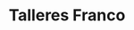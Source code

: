 ---
title: "Talleres Franco"
url: /medina-del-campo/talleres-franco/
shop: reparación de automóviles
---